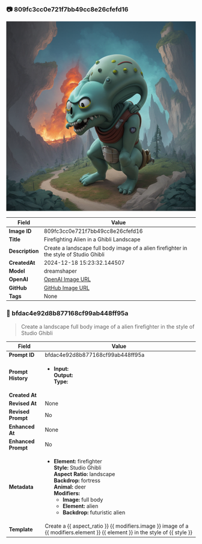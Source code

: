 

### 📷 809fc3cc0e721f7bb49cc8e26cfefd16 


![data.id](./809fc3cc0e721f7bb49cc8e26cfefd16.jpg)


| Field          | Value                                                                                                                     |
|----------------|---------------------------------------------------------------------------------------------------------------------------|
| **Image ID**             | 809fc3cc0e721f7bb49cc8e26cfefd16                                                                                                             |
| **Title**           | Firefighting Alien in a Ghibli Landscape                                                                                                       |
| **Description**           | Create a landscape full body image of a alien firefighter in the style of Studio Ghibli                                                                                                       |
| **CreatedAt**        | 2024-12-18 15:23:32.144507                                                                                                        |
| **Model**        | dreamshaper                                                                                                        |
| **OpenAI**         | [OpenAI Image URL](http://192.168.1.85:8081/generated-images/b6480136999.png)                                                                                |
| **GitHub**         | [GitHub Image URL](https://raw.githubusercontent.com/Caneta-Silva/weeb/refs/heads/main/images/809fc3cc0e721f7bb49cc8e26cfefd16/809fc3cc0e721f7bb49cc8e26cfefd16.jpg)                                                                                |
| **Tags**       | None                                                                                                                   |

### 📜 bfdac4e92d8b877168cf99ab448ff95a

> Create a landscape full body image of a alien firefighter in the style of Studio Ghibli

| Field          | Value                                                                                                                                                                      |
|----------------|----------------------------------------------------------------------------------------------------------------------------------------------------------------------------|
| **Prompt ID**  | bfdac4e92d8b877168cf99ab448ff95a                                                                                                                                                            |
| **Prompt History** | <ul><li>**Input:**  <br> **Output:**  <br> **Type:** </li></ul> |
| **Created At** |                                                                                                                                                    |
| **Revised At** | None                                                                                                                                                   |
| **Revised Prompt** | No                                                                                                                                                                      |
| **Enhanced At** | None                                                                                                                                                  |
| **Enhanced Prompt** | No                                                                                                                                                                    |
| **Metadata**   | <ul><li>**Element:** firefighter <br> **Style:** Studio Ghibli <br> **Aspect Ratio:** landscape <br> **Backdrop:** fortress <br> **Animal:** deer <br> **Modifiers:**<ul><li>**Image:** full body</li><li>**Element:** alien</li><li>**Backdrop:** futuristic alien</li></ul></li></ul> |
| **Template**   | Create a {{ aspect_ratio }} {{ modifiers.image }} image of a {{ modifiers.element }} {{ element }} in the style of {{ style }}                                                                                                                                           |


